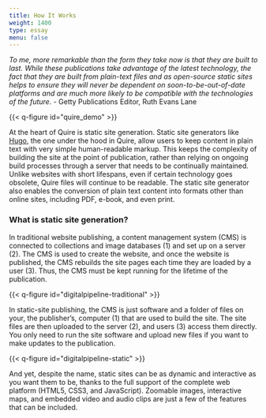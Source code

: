 ```yaml
---
title: How It Works
weight: 1400
type: essay
menu: false
---
```


*To me, more remarkable than the form they take now is that they are built to last. While these publications take advantage of the latest technology, the fact that they are built from plain-text files and as open-source static sites helps to ensure they will never be dependent on soon-to-be-out-of-date platforms and are much more likely to be compatible with the technologies of the future.* - Getty Publications Editor, Ruth Evans Lane

{{< q-figure id="quire_demo" >}}

At the heart of Quire is static site generation. Static site generators like [Hugo](https://gohugo.io/), the one under the hood in Quire, allow users to keep content in plain text with very simple human-readable markup. This keeps the complexity of building the site at the point of publication, rather than relying on ongoing build processes through a server that needs to be continually maintained. Unlike websites with short lifespans, even if certain technology goes obsolete, Quire files will continue to be readable. The static site generator also enables the conversion of plain text content into formats other than online sites, including PDF, e-book, and even print.

### What is static site generation?

In traditional website publishing, a content management system (CMS) is connected to collections and image databases (1) and set up on a server (2). The CMS is used to create the website, and once the website is published, the CMS rebuilds the site pages each time they are loaded by a user (3). Thus, the CMS must be kept running for the lifetime of the publication.

{{< q-figure id="digitalpipeline-traditional" >}}

In static-site publishing, the CMS is just software and a folder of files on your, the publisher’s, computer (1) that are used to build the site. The site files are then uploaded to the server (2), and users (3) access them directly. You only need to run the site software and upload new files if you want to make updates to the publication.

{{< q-figure id="digitalpipeline-static" >}}

And yet, despite the name, static sites can be as dynamic and interactive as you want them to be, thanks to the full support of the complete web platform (HTML5, CSS3, and JavaScript). Zoomable images, interactive maps, and embedded video and audio clips are just a few of the features that can be included.
